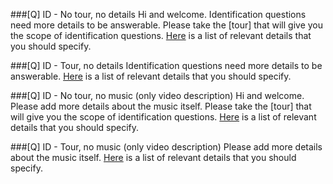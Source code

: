 ###[Q] ID - No tour, no details
Hi and welcome. Identification questions need more details to be answerable. Please take the [tour] that will give you the scope of identification questions. [Here](//musicfans.meta.stackexchange.com/q/350) is a list of relevant details that you should specify.

###[Q] ID - Tour, no details
Identification questions need more details to be answerable. [Here](//musicfans.meta.stackexchange.com/q/350) is a list of relevant details that you should specify.

###[Q] ID - No tour, no music (only video description)
Hi and welcome. Please add more details about the music itself. Please take the [tour] that will give you the scope of identification questions. [Here](//musicfans.meta.stackexchange.com/q/350) is a list of relevant details that you should specify.

###[Q] ID - Tour, no music (only video description)
Please add more details about the music itself. [Here](//musicfans.meta.stackexchange.com/q/350) is a list of relevant details that you should specify.
